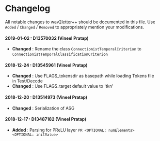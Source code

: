 # Changelog
All notable changes to wav2letter++ should be documented in this file. Use `Added` / `Changed` / `Removed` to appropriately mention your modifications.

#### 2019-01-02 : D13570032 (Vineel Pratap)
- **Changed** : Rename the class `ConnectionistTemporalCriterion` to `ConnectionistTemporalClassificationCriterion`

#### 2018-12-24 : D13545961 (Vineel Pratap)
- **Changed** : Use FLAGS_tokensdir as basepath while loading Tokens file in Test/Decode
- **Changed** : Use FLAGS_target default value to 'tkn'

#### 2018-12-20 : D13514973 (Vineel Pratap)
- **Changed** : Serialization of ASG

#### 2018-12-17 : D13487182 (Vineel Pratap)
- **Added** :  Parsing for PReLU layer `PR <OPTIONAL: numElements> <OPTIONAL: initValue>`
